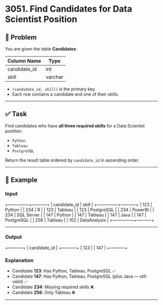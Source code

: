 # 3051. Find Candidates for Data Scientist Position

## 📘 Problem

You are given the table **Candidates**:

| Column Name  | Type    |
|--------------|---------|
| candidate_id | int     |
| skill        | varchar |

- `(candidate_id, skill)` is the primary key.
- Each row contains a candidate and one of their skills.

---

## ✅ Task

Find candidates who have **all three required skills** for a Data Scientist position:

- `Python`
- `Tableau`
- `PostgreSQL`

Return the result table ordered by `candidate_id` in ascending order.

---

## 🔎 Example

### Input
+—————+–––––––+
| candidate_id  | skill        |
+—————+–––––––+
| 123           | Python       |
| 234           | R            |
| 123           | Tableau      |
| 123           | PostgreSQL   |
| 234           | PowerBI      |
| 234           | SQL Server   |
| 147           | Python       |
| 147           | Tableau      |
| 147           | Java         |
| 147           | PostgreSQL   |
| 256           | Tableau      |
| 102           | DataAnalysis |
+—————+–––––––+

---
### Output

+–––––––+
| candidate_id |
+–––––––+
| 123          |
| 147          |
+–––––––+

### Explanation
- Candidate **123**: Has Python, Tableau, PostgreSQL ✅
- Candidate **147**: Has Python, Tableau, PostgreSQL (plus Java — still valid) ✅
- Candidate **234**: Missing required skills ❌
- Candidate **256**: Only Tableau ❌

---